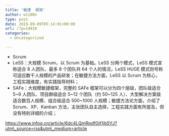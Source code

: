 ```yaml
---
title: '敏捷  框架'
author: w1100n
type: post
date: 2019-09-09T05:14:01+00:00
url: /?p=14910
categories:
  - Uncategorized

---
```

  * Scrum
  * LeSS：大规模 Scrum，以 Scrum 为基础。LeSS 分两个模式，LeSS 模式宣称适合 8 人团队、最多 8 个团队共 64 个人的情况，LeSS HUGE 模式则号称可适应数千人规模的产品研发；在敏捷方法方面，LeSS 以 Scrum 为核心，工程实践维度，有实践指导材料；
  * SAFe：大规模敏捷框架，完整的 SAFe 框架可以分为四个层级，团队级适合 5~9 人团队、项目群级适合 5~12 个团队（约 50~125 人）、大型解决方案级适合数百人规模、组合级适合 500~1000 人规模；敏捷方法论方面，介绍了 Scrum、XP、Kanban 方法，主张团队自主选择，工程实践方面有所提及，但没有特别详细的介绍；

https://www.infoq.cn/article/6dc4LQmRpdfGlt1jb5YJ?utm\_source=rss&utm\_medium=article